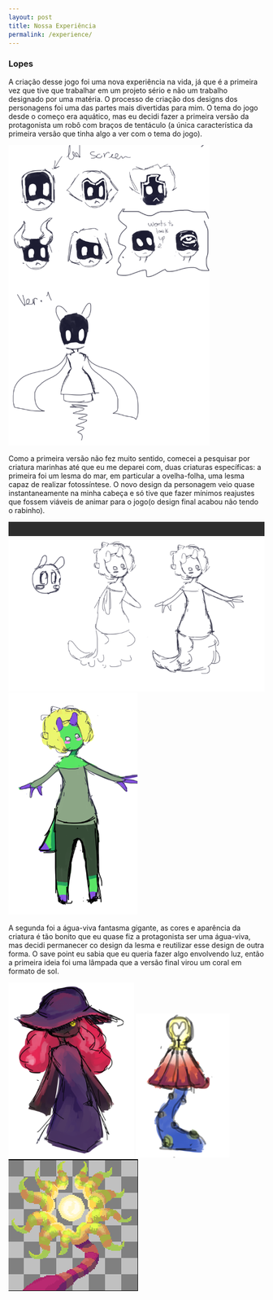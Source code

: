 ```yaml
---
layout: post
title: Nossa Experiência
permalink: /experience/
---
```


### Lopes
A criação desse jogo foi uma nova experiência na vida, já que é a primeira vez que tive que trabalhar em um projeto sério e não um trabalho designado por uma matéria. O processo de criação dos designs dos personagens foi uma das partes mais divertidas para mim. O tema do jogo desde o começo era aquático, mas eu decidi fazer a primeira versão da protagonista um robô com braços de tentáculo (a única característica da primeira versão que tinha algo a ver com o tema do jogo).

![](https://raw.githubusercontent.com/Laisczt/CoralQuest/page/img/primeira%20versao.png) 

Como a primeira versão não fez muito sentido, comecei a pesquisar por criatura marinhas até que eu me deparei com, duas criaturas específicas: a primeira foi um lesma do mar, em particular a ovelha-folha, uma lesma capaz de realizar fotossíntese. O novo design da personagem veio quase instantaneamente na minha cabeça e só tive que fazer mínimos reajustes que fossem viáveis de animar para o jogo(o design final acabou não tendo o rabinho).

![](https://raw.githubusercontent.com/Laisczt/CoralQuest/page/img/segunda%20versao.png) ![](https://raw.githubusercontent.com/Laisczt/CoralQuest/page/img/final%20v.png)

A segunda foi a água-viva fantasma gigante, as cores e aparência da criatura é tão bonito que eu quase fiz a protagonista ser uma água-viva, mas decidi permanecer co design da lesma e reutilizar esse design de outra forma.
O save point eu sabia que eu queria fazer algo envolvendo luz, então a primeira ideia foi uma lâmpada que a versão final virou um coral em formato de sol.

![](https://raw.githubusercontent.com/Laisczt/CoralQuest/page/img/design%26Boss.png)
![](https://raw.githubusercontent.com/Laisczt/CoralQuest/page/img/save%20point%20ver1.png)
![](https://raw.githubusercontent.com/Laisczt/CoralQuest/page/img/solei.png)

